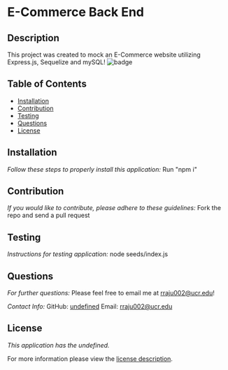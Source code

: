 # E-Commerce Back End

## Description
This project was created to mock an E-Commerce website utilizing Express.js, Sequelize and mySQL!
![badge](https://img.shields.io/badge/license-undefined-brightorange)
## Table of Contents
  * [Installation](#installation)
  * [Contribution](#contribution)
  * [Testing](#testing)
  * [Questions](#questions)
  * [License](#license)
    
    
## Installation
    
  _Follow these steps to properly install this application:_
  Run "npm i"
      
## Contribution
  _If you would like to contribute, please adhere to these guidelines:_
  Fork the repo and send a pull request
      
## Testing
  _Instructions for testing application:_
  node seeds/index.js
      
## Questions
      
  _For further questions:_
  Please feel free to email me at rraju002@ucr.edu!
  
  _Contact Info:_
  GitHub: [undefined](https://github.com/undefined)
  Email: [rraju002@ucr.edu](mailto:rraju002@ucr.edu)
    
## License
      
  _This application has the undefined._
      
  For more information please view the [license description]().
  
  